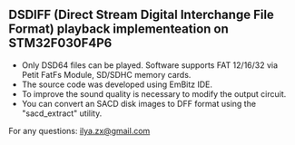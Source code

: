 ## DSDIFF (Direct Stream Digital Interchange File Format) playback implementeation on STM32F030F4P6
- Only DSD64 files can be played. Software supports FAT 12/16/32 via Petit FatFs Module, SD/SDHC memory cards.
- The source code was developed using EmBitz IDE.
- To improve the sound quality is necessary to modify the output circuit.
- You can convert an SACD disk images to DFF format using the "sacd_extract" utility.

For any questions: ilya.zx@gmail.com

